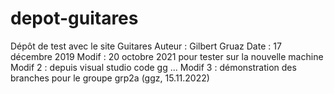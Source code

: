 # depot-guitares
Dépôt de test avec le site Guitares
Auteur : Gilbert Gruaz
Date : 17 décembre 2019
Modif : 20 octobre 2021 pour tester sur la nouvelle machine
Modif 2 : depuis visual studio code gg ...
Modif 3 : démonstration des branches pour le groupe grp2a (ggz, 15.11.2022)
